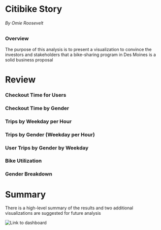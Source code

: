 # Citibike Story 
###### By Omie Roosevelt

### Overview

The purpose of this analysis is to present a visualization to convince the investors and stakeholders that a bike-sharing program in Des Moines is a solid business proposal


# Review
### Checkout Time for Users
### Checkout Time by Gender
### Trips by Weekday per Hour
### Trips by Gender (Weekday per Hour)
### User Trips by Gender by Weekday
### Bike Utilization
### Gender Breakdown 


# Summary
There is a high-level summary of the results and two additional visualizations are suggested for future analysis


![Link to dashboard](https://public.tableau.com/app/profile/omayra.roosevelt/viz/Citibike_Story_Omie/CitibikeStory?publish=yesa2qq)
